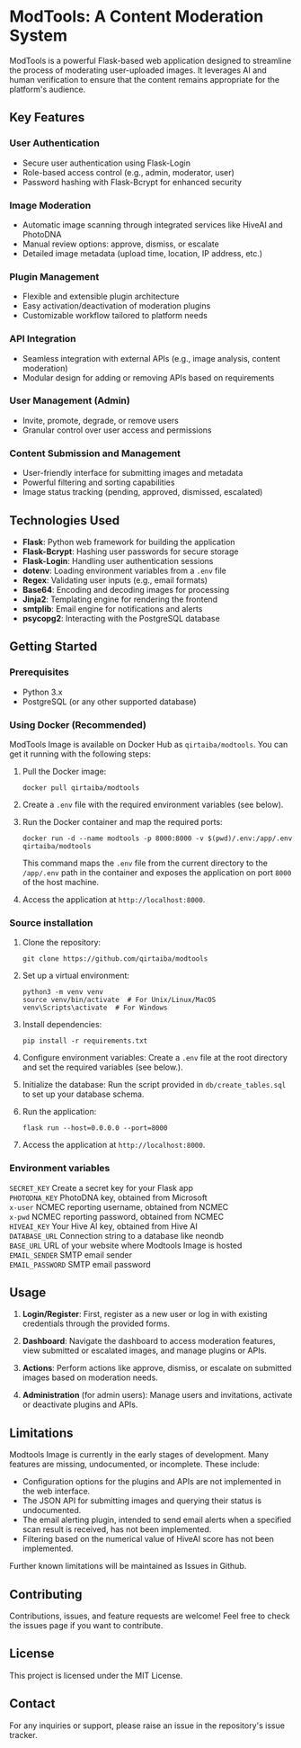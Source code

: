 # ModTools: A Content Moderation System

ModTools is a powerful Flask-based web application designed to streamline the process of moderating user-uploaded images. It leverages AI and human verification to ensure that the content remains appropriate for the platform's audience.

## Key Features

### User Authentication
- Secure user authentication using Flask-Login
- Role-based access control (e.g., admin, moderator, user)
- Password hashing with Flask-Bcrypt for enhanced security

### Image Moderation
- Automatic image scanning through integrated services like HiveAI and PhotoDNA
- Manual review options: approve, dismiss, or escalate
- Detailed image metadata (upload time, location, IP address, etc.)

### Plugin Management
- Flexible and extensible plugin architecture
- Easy activation/deactivation of moderation plugins
- Customizable workflow tailored to platform needs

### API Integration
- Seamless integration with external APIs (e.g., image analysis, content moderation)
- Modular design for adding or removing APIs based on requirements

### User Management (Admin)
- Invite, promote, degrade, or remove users
- Granular control over user access and permissions

### Content Submission and Management
- User-friendly interface for submitting images and metadata
- Powerful filtering and sorting capabilities
- Image status tracking (pending, approved, dismissed, escalated)

## Technologies Used

- **Flask**: Python web framework for building the application
- **Flask-Bcrypt**: Hashing user passwords for secure storage
- **Flask-Login**: Handling user authentication sessions
- **dotenv**: Loading environment variables from a `.env` file
- **Regex**: Validating user inputs (e.g., email formats)
- **Base64**: Encoding and decoding images for processing
- **Jinja2**: Templating engine for rendering the frontend
- **smtplib**: Email engine for notifications and alerts
- **psycopg2**: Interacting with the PostgreSQL database

## Getting Started

### Prerequisites

- Python 3.x
- PostgreSQL (or any other supported database)

### Using Docker (Recommended)

ModTools Image is available on Docker Hub as `qirtaiba/modtools`. You can get it running with the following steps:

1. Pull the Docker image:
   ```
   docker pull qirtaiba/modtools
   ```

2. Create a `.env` file with the required environment variables (see below).

3. Run the Docker container and map the required ports:
   ```
   docker run -d --name modtools -p 8000:8000 -v $(pwd)/.env:/app/.env qirtaiba/modtools
   ```
   This command maps the `.env` file from the current directory to the `/app/.env` path in the container and exposes the application on port `8000` of the host machine.

4. Access the application at `http://localhost:8000`.

### Source installation

1. Clone the repository:
   ```
   git clone https://github.com/qirtaiba/modtools
   ```

2. Set up a virtual environment:
   ```
   python3 -m venv venv
   source venv/bin/activate  # For Unix/Linux/MacOS
   venv\Scripts\activate  # For Windows
   ```

3. Install dependencies:
   ```
   pip install -r requirements.txt
   ```

4. Configure environment variables:
   Create a `.env` file at the root directory and set the required variables (see below.).

5. Initialize the database:
   Run the script provided in `db/create_tables.sql` to set up your database schema.

6. Run the application:
   ```
   flask run --host=0.0.0.0 --port=8000
   ```

7. Access the application at `http://localhost:8000`.

### Environment variables

``SECRET_KEY``
    Create a secret key for your Flask app  
``PHOTODNA_KEY``
    PhotoDNA key, obtained from Microsoft  
``x-user``
    NCMEC reporting username, obtained from NCMEC  
``x-pwd``
    NCMEC reporting password, obtained from NCMEC  
``HIVEAI_KEY``
    Your Hive AI key, obtained from Hive AI  
``DATABASE_URL``
    Connection string to a database like neondb  
``BASE_URL``
    URL of your website where Modtools Image is hosted  
``EMAIL_SENDER``
    SMTP email sender  
``EMAIL_PASSWORD``
    SMTP email password  

## Usage

1. **Login/Register**: First, register as a new user or log in with existing credentials through the provided forms.

2. **Dashboard**: Navigate the dashboard to access moderation features, view submitted or escalated images, and manage plugins or APIs.

3. **Actions**: Perform actions like approve, dismiss, or escalate on submitted images based on moderation needs.

4. **Administration** (for admin users): Manage users and invitations, activate or deactivate plugins and APIs.

## Limitations

Modtools Image is currently in the early stages of development. Many features are missing, undocumented, or incomplete. These include:

* Configuration options for the plugins and APIs are not implemented in the web interface.
* The JSON API for submitting images and querying their status is undocumented.
* The email alerting plugin, intended to send email alerts when a specified scan result is received, has not been implemented.
* Filtering based on the numerical value of HiveAI score has not been implemented.

Further known limitations will be maintained as Issues in Github.

## Contributing

Contributions, issues, and feature requests are welcome! Feel free to check the issues page if you want to contribute.

## License

This project is licensed under the MIT License.

## Contact

For any inquiries or support, please raise an issue in the repository's issue tracker.

